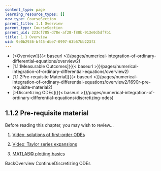 ```yaml
---
content_type: page
learning_resource_types: []
ocw_type: CourseSection
parent_title: 1.1 Overview
parent_type: CourseSection
parent_uid: 223cf785-d78e-af28-f88b-913e0d5df7b1
title: 1.1 Overview
uid: 9e0b2936-bf45-dbe7-0997-63b67bb223f3
---
```


*   [\<Overview]({{< baseurl >}}/pages/numerical-integration-of-ordinary-differential-equations/overview2)
*   [1.1.1Measurable Outcomes]({{< baseurl >}}/pages/numerical-integration-of-ordinary-differential-equations/overview2)
*   [1.1.2Pre-requisite Material]({{< baseurl >}}/pages/numerical-integration-of-ordinary-differential-equations/overview2/1690r-pre-requisite-material2)
*   [\>Discretizing ODEs]({{< baseurl >}}/pages/numerical-integration-of-ordinary-differential-equations/discretizing-odes)

1.1.2 Pre-requisite material
----------------------------

Before reading this chapter, you may wish to review...

1.  [Video: solutions of first-order ODEs](/courses/18-03-differential-equations-spring-2010/pages/video-lectures/lecture-3-solving-first-order-linear-odes)
    
2.  [Video: Taylor series expansions](/courses/18-01-single-variable-calculus-fall-2006/pages/video-lectures/lecture-38-taylors-series)
    
3.  [MATLAB© plotting basics](http://www.mathworks.com/help/matlab/)
    

BackOverview ContinueDiscretizing ODEs